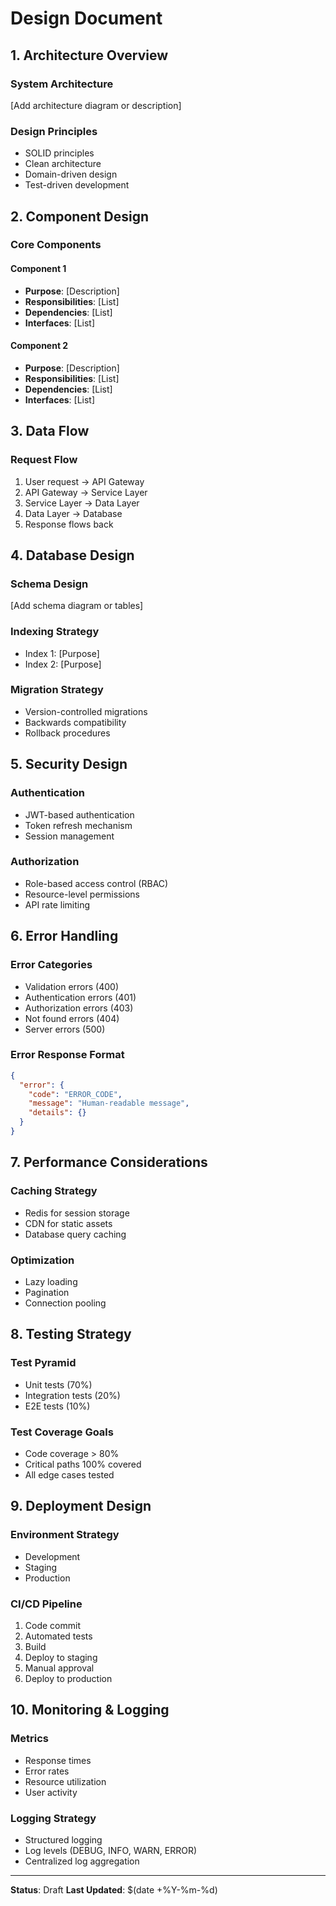 # Design Document

## 1. Architecture Overview

### System Architecture
[Add architecture diagram or description]

### Design Principles
- SOLID principles
- Clean architecture
- Domain-driven design
- Test-driven development

## 2. Component Design

### Core Components

#### Component 1
- **Purpose**: [Description]
- **Responsibilities**: [List]
- **Dependencies**: [List]
- **Interfaces**: [List]

#### Component 2
- **Purpose**: [Description]
- **Responsibilities**: [List]
- **Dependencies**: [List]
- **Interfaces**: [List]

## 3. Data Flow

### Request Flow
1. User request → API Gateway
2. API Gateway → Service Layer
3. Service Layer → Data Layer
4. Data Layer → Database
5. Response flows back

## 4. Database Design

### Schema Design
[Add schema diagram or tables]

### Indexing Strategy
- Index 1: [Purpose]
- Index 2: [Purpose]

### Migration Strategy
- Version-controlled migrations
- Backwards compatibility
- Rollback procedures

## 5. Security Design

### Authentication
- JWT-based authentication
- Token refresh mechanism
- Session management

### Authorization
- Role-based access control (RBAC)
- Resource-level permissions
- API rate limiting

## 6. Error Handling

### Error Categories
- Validation errors (400)
- Authentication errors (401)
- Authorization errors (403)
- Not found errors (404)
- Server errors (500)

### Error Response Format
```json
{
  "error": {
    "code": "ERROR_CODE",
    "message": "Human-readable message",
    "details": {}
  }
}
```

## 7. Performance Considerations

### Caching Strategy
- Redis for session storage
- CDN for static assets
- Database query caching

### Optimization
- Lazy loading
- Pagination
- Connection pooling

## 8. Testing Strategy

### Test Pyramid
- Unit tests (70%)
- Integration tests (20%)
- E2E tests (10%)

### Test Coverage Goals
- Code coverage > 80%
- Critical paths 100% covered
- All edge cases tested

## 9. Deployment Design

### Environment Strategy
- Development
- Staging
- Production

### CI/CD Pipeline
1. Code commit
2. Automated tests
3. Build
4. Deploy to staging
5. Manual approval
6. Deploy to production

## 10. Monitoring & Logging

### Metrics
- Response times
- Error rates
- Resource utilization
- User activity

### Logging Strategy
- Structured logging
- Log levels (DEBUG, INFO, WARN, ERROR)
- Centralized log aggregation

---

**Status**: Draft
**Last Updated**: $(date +%Y-%m-%d)
